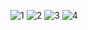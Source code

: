 
![1](https://github.com/user-attachments/assets/f1b93904-1051-4224-a0e7-e87e9fba1aff)
![2](https://github.com/user-attachments/assets/855c0d72-c774-411c-ab27-d8f8c00951cd)
![3](https://github.com/user-attachments/assets/c6459732-c48b-47dd-ae06-2127ae0e51b4)
![4](https://github.com/user-attachments/assets/6587591f-f7e5-4373-8f50-a7b2bc6cae48)
